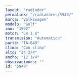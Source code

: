 ```yaml
---
layout: "radiador"
permalink: "/radiadores/5949/"
marca: "Volkswagen"
modelo: "Golf"
ano: "1992"
motor: "L4 1.8"
transmision: "Automática"
parte: "TA-649"
clima: "Con clima"
alto: "24 3/4"
ancho: "12 3/4"
observaciones: ""
id: "5949"
---
```


